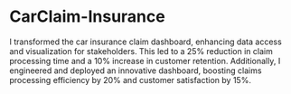 # CarClaim-Insurance
I transformed the car insurance claim dashboard, enhancing data access and visualization for stakeholders. This led to a 25% reduction in claim processing time and a 10% increase in customer retention. Additionally, I engineered and deployed an innovative dashboard, boosting claims processing efficiency by 20% and customer satisfaction by 15%.
